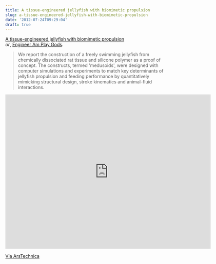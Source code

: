```yaml
---
title: A tissue-engineered jellyfish with biomimetic propulsion
slug: a-tissue-engineered-jellyfish-with-biomimetic-propulsion
date: '2012-07-24T09:29:04'
draft: true
---
```


<p><a href="http://www.nature.com/nbt/journal/vaop/ncurrent/full/nbt.2269.html">A tissue-engineered jellyfish with biomimetic propulsion</a><br>
<i>or</i>, <a href="http://dresdencodak.com/2009/09/22/caveman-science-fiction/">Engineer Am Play Gods</a>.</p>

<blockquote>We report the construction of a freely swimming jellyfish from chemically dissociated rat tissue and silicone polymer as a proof of concept. The constructs, termed 'medusoids', were designed with computer simulations and experiments to match key determinants of jellyfish propulsion and feeding performance by quantitatively mimicking structural design, stroke kinematics and animal-fluid interactions.</blockquote>

<p style="text-align: center;"><iframe width="640" height="480" src="http://www.youtube-nocookie.com/embed/OWclTQbDJ64?rel=0" frameborder="0" allowfullscreen></iframe></p>

<p><a href="http://arstechnica.com/science/2012/07/synthetic-jellyfish-a-hybrid-of-rat-hearts-and-plastic/" title="Synthetic jellyfish a hybrid of rat hearts and plastic">Via ArsTechnica</a></p>

<!--more-->

